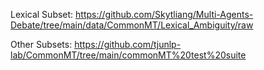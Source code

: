 Lexical Subset: https://github.com/Skytliang/Multi-Agents-Debate/tree/main/data/CommonMT/Lexical_Ambiguity/raw

Other Subsets: https://github.com/tjunlp-lab/CommonMT/tree/main/commonMT%20test%20suite

